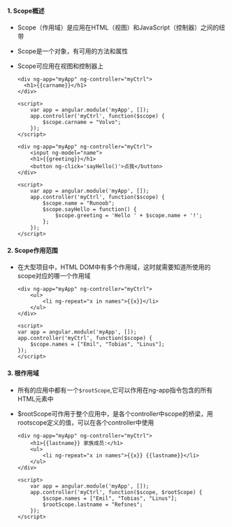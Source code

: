 #### 1. Scope概述

* Scope（作用域）是应用在HTML（视图）和JavaScript（控制器）之间的纽带

* Scope是一个对象，有可用的方法和属性

* Scope可应用在视图和控制器上

  ```
  <div ng-app="myApp" ng-controller="myCtrl">
  	<h1>{{carname}}</h1>
  </div>

  <script>
      var app = angular.module('myApp', []);
      app.controller('myCtrl', function($scope) {
          $scope.carname = "Volvo";
      });
  </script>
  ```

  ```
  <div ng-app="myApp" ng-controller="myCtrl">
      <input ng-model="name">
      <h1>{{greeting}}</h1>
      <button ng-click='sayHello()'>点我</button>    
  </div>
   
  <script>
      var app = angular.module('myApp', []);
      app.controller('myCtrl', function($scope) {
          $scope.name = "Runoob";
          $scope.sayHello = function() {
              $scope.greeting = 'Hello ' + $scope.name + '!';
          };
      });
  </script>
  ```

#### 2. Scope作用范围

* 在大型项目中，HTML DOM中有多个作用域，这时就需要知道所使用的scope对应的哪一个作用域

  ```
  <div ng-app="myApp" ng-controller="myCtrl">
      <ul>
          <li ng-repeat="x in names">{{x}}</li>
      </ul>
  </div>

  <script>
  var app = angular.module('myApp', []);
  app.controller('myCtrl', function($scope) {
      $scope.names = ["Emil", "Tobias", "Linus"];
  });
  </script>
  ```

#### 3. 根作用域

* 所有的应用中都有一个`$rootScope`,它可以作用在ng-app指令包含的所有HTML元素中

* $rootScope可作用于整个应用中，是各个controller中scope的桥梁，用rootscope定义的值，可以在各个controller中使用

  ```
  <div ng-app="myApp" ng-controller="myCtrl">
      <h1>{{lastname}} 家族成员:</h1>
      <ul>
          <li ng-repeat="x in names">{{x}} {{lastname}}</li>
      </ul>
  </div>

  <script>
      var app = angular.module('myApp', []);
      app.controller('myCtrl', function($scope, $rootScope) {
          $scope.names = ["Emil", "Tobias", "Linus"];
          $rootScope.lastname = "Refsnes";
      });
  </script>
  ```